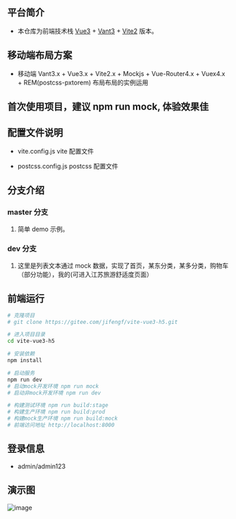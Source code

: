 ## 平台简介

- 本仓库为前端技术栈 [Vue3](https://v3.cn.vuejs.org) + [Vant3](https://vant-contrib.gitee.io/vant/v3/#/zh-CN) + [Vite2](https://cn.vitejs.dev) 版本。

## 移动端布局方案

- 移动端 Vant3.x + Vue3.x + Vite2.x + Mockjs + Vue-Router4.x + Vuex4.x + REM(postcss-pxtorem) 布局布局的实例运用

## 首次使用项目，建议 npm run mock, 体验效果佳

## 配置文件说明

- vite.config.js
  vite 配置文件

- postcss.config.js
  postcss 配置文件

## 分支介绍

### master 分支

1. 简单 demo 示例。

### dev 分支

1. 这里是列表文本通过 mock 数据，实现了首页，某东分类，某多分类，购物车（部分功能），我的(可进入江苏旅游舒适度页面）

## 前端运行

```bash
# 克隆项目
# git clone https://gitee.com/jifengf/vite-vue3-h5.git

# 进入项目目录
cd vite-vue3-h5

# 安装依赖
npm install

# 启动服务
npm run dev
# 启动mock开发环境 npm run mock
# 启动非mock开发环境 npm run dev

# 构建测试环境 npm run build:stage
# 构建生产环境 npm run build:prod
# 构建mock生产环境 npm run build:mock
# 前端访问地址 http://localhost:8000
```

## 登录信息

- admin/admin123

## 演示图
![image](https://github.com/wax1026/vite-vue3-h5/blob/dev/src/assets/aa71c12e1c110227e4f4d49d15dd2837.gif)

